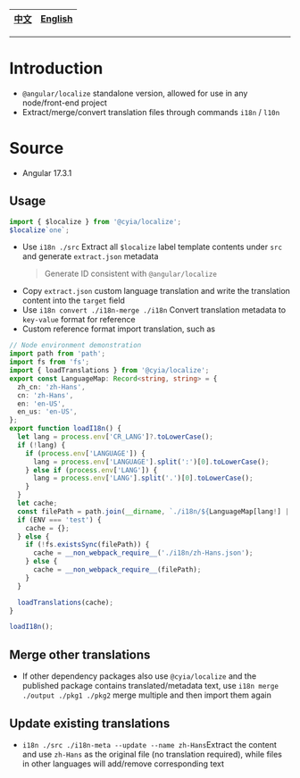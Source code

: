 | [中文](https://github.com/wszgrcy/cyia-localize/blob/master/readme.zh-Hans.md) | [English](./readme.md) |
| --------------------------- | ---------------------- |

---

# Introduction

- `@angular/localize` standalone version, allowed for use in any node/front-end project
- Extract/merge/convert translation files through commands `i18n` / `l10n`


# Source

- Angular 17.3.1

## Usage

```ts
import { $localize } from '@cyia/localize';
$localize`one`;
```
- Use `i18n ./src` Extract all `$localize` label template contents under `src` and generate `extract.json` metadata
  > Generate ID consistent with `@angular/localize`
- Copy `extract.json` custom language translation and write the translation content into the `target` field
- Use `i18n convert ./i18n-merge ./i18n` Convert translation metadata to `key-value` format for reference
- Custom reference format import translation, such as

```ts
// Node environment demonstration
import path from 'path';
import fs from 'fs';
import { loadTranslations } from '@cyia/localize';
export const LanguageMap: Record<string, string> = {
  zh_cn: 'zh-Hans',
  cn: 'zh-Hans',
  en: 'en-US',
  en_us: 'en-US',
};
export function loadI18n() {
  let lang = process.env['CR_LANG']?.toLowerCase();
  if (!lang) {
    if (process.env['LANGUAGE']) {
      lang = process.env['LANGUAGE'].split(':')[0].toLowerCase();
    } else if (process.env['LANG']) {
      lang = process.env['LANG'].split('.')[0].toLowerCase();
    }
  }
  let cache;
  const filePath = path.join(__dirname, `./i18n/${LanguageMap[lang!] || lang || 'zh-Hans'}.json`);
  if (ENV === 'test') {
    cache = {};
  } else {
    if (!fs.existsSync(filePath)) {
      cache = __non_webpack_require__('./i18n/zh-Hans.json');
    } else {
      cache = __non_webpack_require__(filePath);
    }
  }

  loadTranslations(cache);
}

loadI18n();
```

## Merge other translations
- If other dependency packages also use `@cyia/localize` and the published package contains translated/metadata text, use `i18n merge ./output ./pkg1 ./pkg2` merge multiple and then import them again

## Update existing translations
- `i18n ./src ./i18n-meta --update --name zh-Hans`Extract the content and use `zh-Hans` as the original file (no translation required), while files in other languages will add/remove corresponding text